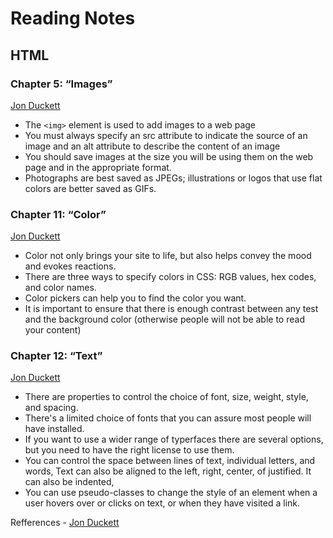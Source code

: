 # Reading Notes

## HTML

### Chapter 5: “Images” 

[Jon Duckett](http://htmlandcssbook.com/code-samples/chapter-05/)

* The `<img>` element is used to add images to a web page
* You must always specify an src attribute to indicate the source of an image and an alt attribute to describe the content of an image
* You should save images at the size you will be using them on the web page and in the appropriate format.
* Photographs are best saved as JPEGs; illustrations or logos that use flat colors are better saved as GIFs.

### Chapter 11: “Color” 

[Jon Duckett](http://htmlandcssbook.com/code-samples/chapter-11/)

* Color not only brings your site to life, but also helps convey the mood and evokes reactions.
* There are three ways to specify colors in CSS: RGB values, hex codes, and color names.
* Color pickers can help you to find the color you want.
* It is important to ensure that there is enough contrast between any test and the background color (otherwise people will not be able to read your content)

### Chapter 12: “Text”

[Jon Duckett](http://htmlandcssbook.com/code-samples/chapter-12/)

* There are properties to control the choice of font, size, weight, style, and spacing.
* There's a limited choice of fonts that you can assure most people will have installed.
* If you want to use a wider range of typerfaces there are several options, but you need to have the right license to use them.
* You can control the space between lines of text, individual letters, and words, Text can also be aligned to the left, right, center, of justified. It can also be indented,
* You can use pseudo-classes to change the style of an element when a user hovers over or clicks on text, or when they have visited a link.

Refferences - [Jon Duckett](http://htmlandcssbook.com/code-samples/)

